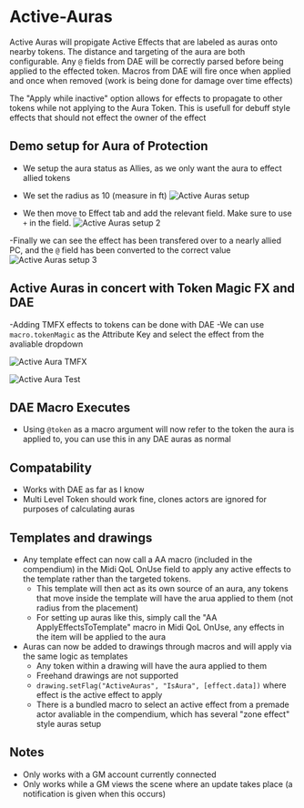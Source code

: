 # Active-Auras

Active Auras will propigate Active Effects that are labeled as auras onto nearby tokens. 
The distance and targeting of the aura are both configurable.
Any ```@``` fields from DAE will be correctly parsed before being applied to the effected token.
Macros from DAE will fire once when applied and once when removed (work is being done for damage over time effects)

The "Apply while inactive" option allows for effects to propagate to other tokens while not applying to the Aura Token. This is usefull for debuff style effects that should not effect the owner of the effect

## Demo setup for Aura of Protection
- We setup the aura status as Allies, as we only want the aura to effect allied tokens
- We set the radius as 10 (measure in ft)
![Active Auras setup](https://github.com/kandashi/Active-Auras/blob/main/Images/Aura%20of%20protection.PNG)

- We then move to Effect tab and add the relevant field. Make sure to use `+` in the field. 
![Active Auras setup 2](https://github.com/kandashi/Active-Auras/blob/main/Images/Aura%20of%20protection%202.PNG)

-Finally we can see the effect has been transfered over to a nearly allied PC, and the `@` field has been converted to the correct value
![Active Auras setup 3](https://github.com/kandashi/Active-Auras/blob/main/Images/Aura%20of%20protection%203.PNG)

## Active Auras in concert with Token Magic FX and DAE
-Adding TMFX effects to tokens can be done with DAE
-We can use `macro.tokenMagic` as the Attribute Key and select the effect from the avaliable dropdown

![Active Aura TMFX](https://github.com/kandashi/Active-Auras/blob/main/Images/Active%20Auras%20TMFX.PNG)

![Active Aura Test](https://github.com/kandashi/Active-Auras/blob/main/Images/ActiveAuras%20test2.gif)

## DAE Macro Executes
- Using `@token` as a macro argument will now refer to the token the aura is applied to, you can use this in any DAE auras as normal 


## Compatability
- Works with DAE as far as I know
- Multi Level Token should work fine, clones actors are ignored for purposes of calculating auras

## Templates and drawings
- Any template effect can now call a AA macro (included in the compendium) in the Midi QoL OnUse field to apply any active effects to the template rather than the targeted tokens. 
    - This template will then act as its own source of an aura, any tokens that move inside the template will have the arua applied to them (not radius from the placement)
    - For setting up auras like this, simply call the "AA ApplyEffectsToTemplate" macro in Midi QoL OnUse, any effects in the item will be applied to the aura
- Auras can now be added to drawings through macros and will apply via the same logic as templates
    - Any token within a drawing will have the aura applied to them
    - Freehand drawings are not supported
    - `drawing.setFlag("ActiveAuras", "IsAura", [effect.data])` where effect is the active effect to apply
    - There is a bundled macro to select an active effect from a premade actor avaliable in the compendium, which has several "zone effect" style auras setup


## Notes
- Only works with a GM account currently connected
- Only works while a GM views the scene where an update takes place (a notification is given when this occurs)